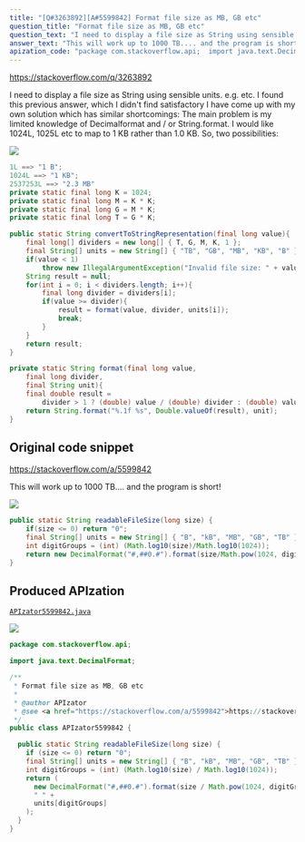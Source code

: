 ```yaml
---
title: "[Q#3263892][A#5599842] Format file size as MB, GB etc"
question_title: "Format file size as MB, GB etc"
question_text: "I need to display a file size as String using sensible units. e.g. etc. I found this previous answer, which I didn't find satisfactory I have come up with my own solution which has similar shortcomings: The main problem is my limited knowledge of Decimalformat and / or String.format. I would like 1024L, 1025L etc to map to 1 KB rather than 1.0 KB. So, two possibilities:"
answer_text: "This will work up to 1000 TB.... and the program is short!"
apization_code: "package com.stackoverflow.api;  import java.text.DecimalFormat;  /**  * Format file size as MB, GB etc  *  * @author APIzator  * @see <a href=\"https://stackoverflow.com/a/5599842\">https://stackoverflow.com/a/5599842</a>  */ public class APIzator5599842 {    public static String readableFileSize(long size) {     if (size <= 0) return \"0\";     final String[] units = new String[] { \"B\", \"kB\", \"MB\", \"GB\", \"TB\" };     int digitGroups = (int) (Math.log10(size) / Math.log10(1024));     return (       new DecimalFormat(\"#,##0.#\").format(size / Math.pow(1024, digitGroups)) +       \" \" +       units[digitGroups]     );   } }"
---
```


https://stackoverflow.com/q/3263892

I need to display a file size as String using sensible units.
e.g.
etc.
I found this previous answer, which I didn&#x27;t find satisfactory
I have come up with my own solution which has similar shortcomings:
The main problem is my limited knowledge of Decimalformat and / or String.format.
I would like 1024L, 1025L etc to map to 1 KB rather than 1.0 KB.
So, two possibilities:


<div class="code-logo"><img src="/stackoverflow.png" /></div>

```java
1L ==> "1 B";
1024L ==> "1 KB";
2537253L ==> "2.3 MB"
private static final long K = 1024;
private static final long M = K * K;
private static final long G = M * K;
private static final long T = G * K;

public static String convertToStringRepresentation(final long value){
    final long[] dividers = new long[] { T, G, M, K, 1 };
    final String[] units = new String[] { "TB", "GB", "MB", "KB", "B" };
    if(value < 1)
        throw new IllegalArgumentException("Invalid file size: " + value);
    String result = null;
    for(int i = 0; i < dividers.length; i++){
        final long divider = dividers[i];
        if(value >= divider){
            result = format(value, divider, units[i]);
            break;
        }
    }
    return result;
}

private static String format(final long value,
    final long divider,
    final String unit){
    final double result =
        divider > 1 ? (double) value / (double) divider : (double) value;
    return String.format("%.1f %s", Double.valueOf(result), unit);
}
```


## Original code snippet

https://stackoverflow.com/a/5599842

This will work up to 1000 TB.... and the program is short!

<div class="code-logo"><img src="/stackoverflow.png" /></div>

```java
public static String readableFileSize(long size) {
    if(size <= 0) return "0";
    final String[] units = new String[] { "B", "kB", "MB", "GB", "TB" };
    int digitGroups = (int) (Math.log10(size)/Math.log10(1024));
    return new DecimalFormat("#,##0.#").format(size/Math.pow(1024, digitGroups)) + " " + units[digitGroups];
}
```

## Produced APIzation

[`APIzator5599842.java`](https://github.com/pasqualesalza/apization-temp/raw/main/data/search/APIzator5599842.java)

<div class="code-logo"><img src="/apizator.png" /></div>

```java
package com.stackoverflow.api;

import java.text.DecimalFormat;

/**
 * Format file size as MB, GB etc
 *
 * @author APIzator
 * @see <a href="https://stackoverflow.com/a/5599842">https://stackoverflow.com/a/5599842</a>
 */
public class APIzator5599842 {

  public static String readableFileSize(long size) {
    if (size <= 0) return "0";
    final String[] units = new String[] { "B", "kB", "MB", "GB", "TB" };
    int digitGroups = (int) (Math.log10(size) / Math.log10(1024));
    return (
      new DecimalFormat("#,##0.#").format(size / Math.pow(1024, digitGroups)) +
      " " +
      units[digitGroups]
    );
  }
}

```